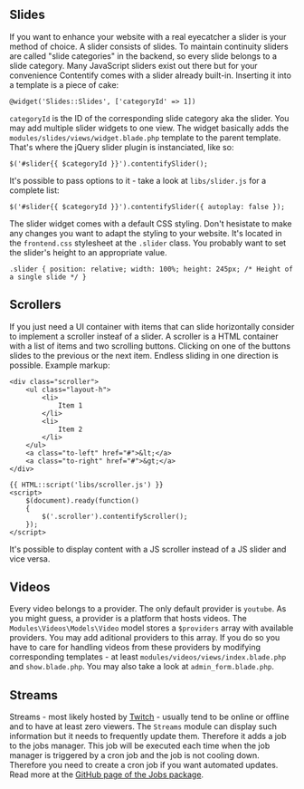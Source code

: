 ## Slides

If you want to enhance your website with a real eyecatcher a slider is your method of choice. A slider consists of slides. To maintain continuity sliders are called "slide categories" in the backend, so every slide belongs to a slide category. Many JavaScript sliders exist out there but for your convenience Contentify comes with a slider already built-in. Inserting it into a template is a piece of cake:

    @widget('Slides::Slides', ['categoryId' => 1])

`categoryId` is the ID of the corresponding slide category aka the slider. You may add multiple slider widgets to one view. The widget basically adds the `modules/slides/views/widget.blade.php` template to the parent template. That's where the jQuery slider plugin is instanciated, like so:

	$('#slider{{ $categoryId }}').contentifySlider();

It's possible to pass options to it - take a look at `libs/slider.js` for a complete list:

	$('#slider{{ $categoryId }}').contentifySlider({ autoplay: false });

The slider widget comes with a default CSS styling. Don't hesistate to make any changes you want to adapt the styling to your website. It's located in the `frontend.css` stylesheet at the `.slider` class. You probably want to set the slider's height to an appropriate value.

    .slider { position: relative; width: 100%; height: 245px; /* Height of a single slide */ }

## Scrollers

If you just need a UI container with items that can slide horizontally consider to implement a scroller insteaf of a slider. A scroller is a HTML container with a list of items and two scrolling buttons. Clicking on one of the buttons slides to the previous or the next item. Endless sliding in one direction is possible. Example markup:

    <div class="scroller">
        <ul class="layout-h">
            <li>
                Item 1
            </li>
            <li>
                Item 2
            </li>
        </ul>
        <a class="to-left" href="#">&lt;</a>
        <a class="to-right" href="#">&gt;</a>
    </div>

    {{ HTML::script('libs/scroller.js') }}
    <script>
        $(document).ready(function()
        {
            $('.scroller').contentifyScroller();
        });
    </script>

It's possible to display content with a JS scroller instead of a JS slider and vice versa.

## Videos

Every video belongs to a provider. The only default provider is `youtube`. As you might guess, a provider is a platform that hosts videos. The `Modules\Videos\Models\Video` model stores a `$providers` array with available providers. You may add aditional providers to this array. If you do so you have to care for handling videos from these providers by modifying corresponding templates - at least `modules/videos/views/index.blade.php` and `show.blade.php`. You may also take a look at `admin_form.blade.php`.

## Streams

Streams - most likely hosted by [Twitch](http://twitch.tv/) - usually tend to be online or offline and to have at least zero viewers. The `Streams` module can display such information but it needs to frequently update them. Therefore it adds a job to the jobs manager. This job will be executed each time when the job manager is triggered by a cron job and the job is not cooling down. Therefore you need to create a cron job if you want automated updates. Read more at the [GitHub page of the Jobs package](https://github.com/chriskonnertz/Jobs).